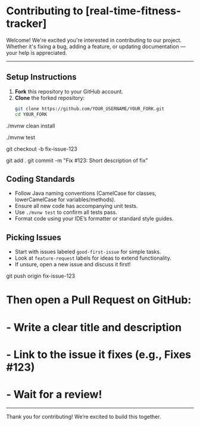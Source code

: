 # Contributing to [real-time-fitness-tracker]

Welcome!  We're excited you're interested in contributing to our project. Whether it's fixing a bug, adding a feature, or updating documentation — your help is appreciated.

---

##  Setup Instructions

1. **Fork** this repository to your GitHub account.
2. **Clone** the forked repository:
   ```bash
   git clone https://github.com/YOUR_USERNAME/YOUR_FORK.git
   cd YOUR_FORK

./mvnw clean install

./mvnw test

git checkout -b fix-issue-123

git add .
git commit -m "Fix #123: Short description of fix"


##  Coding Standards

- Follow Java naming conventions (CamelCase for classes, lowerCamelCase for variables/methods).
- Ensure all new code has accompanying unit tests.
- Use `./mvnw test` to confirm all tests pass.
- Format code using your IDE’s formatter or standard style guides.


##  Picking Issues

- Start with issues labeled `good-first-issue` for simple tasks.
- Look at `feature-request` labels for ideas to extend functionality.
- If unsure, open a new issue and discuss it first!

git push origin fix-issue-123

# Then open a Pull Request on GitHub:
# - Write a clear title and description
# - Link to the issue it fixes (e.g., Fixes #123)
# - Wait for a review!

---

 Thank you for contributing! We’re excited to build this together.






